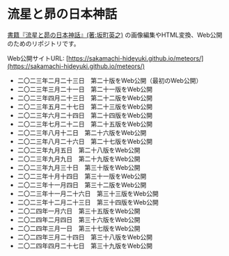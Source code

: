 # 流星と昴の日本神話

[書籍『流星と昴の日本神話』(著:坂町英之)](https://www.amazon.co.jp/dp/B09DX3WVX6/)
の画像編集やHTML変換、Web公開のためのリポジトリです。

Web公開サイトURL:
[https://sakamachi-hideyuki.github.io/meteors/](https://sakamachi-hideyuki.github.io/meteors/)

- 二〇二三年二月二十三日　第二十版をWeb公開（最初のWeb公開）
- 二〇二三年三月二十一日　第二十一版をWeb公開
- 二〇二三年四月二十三日　第二十二版をWeb公開
- 二〇二三年五月二十七日　第二十三版をWeb公開
- 二〇二三年六月二十四日　第二十四版をWeb公開
- 二〇二三年七月二十二日　第二十五版をWeb公開
- 二〇二三年八月十二日　第二十六版をWeb公開
- 二〇二三年八月二十六日　第二十七版をWeb公開
- 二〇二三年九月五日　第二十八版をWeb公開
- 二〇二三年九月九日　第二十九版をWeb公開
- 二〇二三年九月三十日　第三十版をWeb公開
- 二〇二三年十月十四日　第三十一版をWeb公開
- 二〇二三年十一月四日　第三十二版をWeb公開
- 二〇二三年十一月二十六日　第三十三版をWeb公開
- 二〇二三年十二月二十三日　第三十四版をWeb公開
- 二〇二四年一月六日　第三十五版をWeb公開
- 二〇二四年二月四日　第三十六版をWeb公開
- 二〇二四年三月一日　第三十七版をWeb公開
- 二〇二四年三月二十四日　第三十八版をWeb公開
- 二〇二四年四月二十七日　第三十九版をWeb公開
